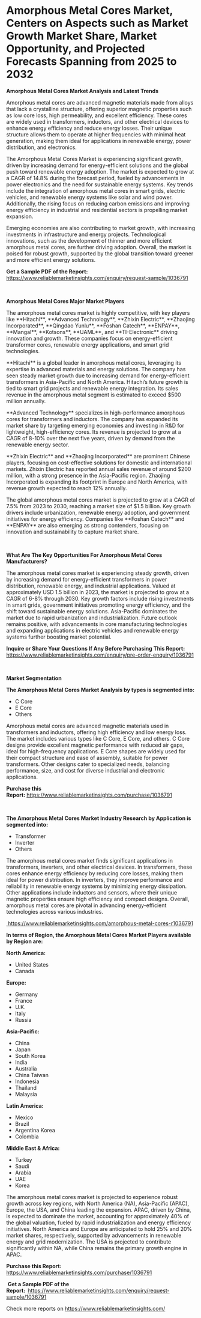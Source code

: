 <p><h1>Amorphous Metal Cores Market, Centers on Aspects such as Market Growth Market Share, Market Opportunity, and Projected Forecasts Spanning from 2025 to 2032</h1></p><p><strong>Amorphous Metal Cores Market Analysis and Latest Trends</strong></p>
<p><p>Amorphous metal cores are advanced magnetic materials made from alloys that lack a crystalline structure, offering superior magnetic properties such as low core loss, high permeability, and excellent efficiency. These cores are widely used in transformers, inductors, and other electrical devices to enhance energy efficiency and reduce energy losses. Their unique structure allows them to operate at higher frequencies with minimal heat generation, making them ideal for applications in renewable energy, power distribution, and electronics.</p><p>The Amorphous Metal Cores Market is experiencing significant growth, driven by increasing demand for energy-efficient solutions and the global push toward renewable energy adoption. The market is expected to grow at a CAGR of 14.8% during the forecast period, fueled by advancements in power electronics and the need for sustainable energy systems. Key trends include the integration of amorphous metal cores in smart grids, electric vehicles, and renewable energy systems like solar and wind power. Additionally, the rising focus on reducing carbon emissions and improving energy efficiency in industrial and residential sectors is propelling market expansion.</p><p>Emerging economies are also contributing to market growth, with increasing investments in infrastructure and energy projects. Technological innovations, such as the development of thinner and more efficient amorphous metal cores, are further driving adoption. Overall, the market is poised for robust growth, supported by the global transition toward greener and more efficient energy solutions.</p></p>
<p><strong>Get a Sample PDF of the Report:&nbsp;</strong> <a href="https://www.reliablemarketinsights.com/enquiry/request-sample/1036791?utm_campaign=2004&utm_medium=2&utm_source=Github&utm_content=ia&utm_term=26012025&utm_id=amorphous-metal-cores">https://www.reliablemarketinsights.com/enquiry/request-sample/1036791</a></p>
<p>&nbsp;</p>
<p><strong>Amorphous Metal Cores Major Market Players</strong></p>
<p><p>The amorphous metal cores market is highly competitive, with key players like **Hitachi**, **Advanced Technology**, **Zhixin Electric**, **Zhaojing Incorporated**, **Qingdao Yunlu**, **Foshan Catech**, **ENPAY**, **Mangal**, **Kotsons**, **UAML**, and **TI-Electronic** driving innovation and growth. These companies focus on energy-efficient transformer cores, renewable energy applications, and smart grid technologies.</p><p>**Hitachi** is a global leader in amorphous metal cores, leveraging its expertise in advanced materials and energy solutions. The company has seen steady market growth due to increasing demand for energy-efficient transformers in Asia-Pacific and North America. Hitachi’s future growth is tied to smart grid projects and renewable energy integration. Its sales revenue in the amorphous metal segment is estimated to exceed $500 million annually.</p><p>**Advanced Technology** specializes in high-performance amorphous cores for transformers and inductors. The company has expanded its market share by targeting emerging economies and investing in R&D for lightweight, high-efficiency cores. Its revenue is projected to grow at a CAGR of 8-10% over the next five years, driven by demand from the renewable energy sector.</p><p>**Zhixin Electric** and **Zhaojing Incorporated** are prominent Chinese players, focusing on cost-effective solutions for domestic and international markets. Zhixin Electric has reported annual sales revenue of around $200 million, with a strong presence in the Asia-Pacific region. Zhaojing Incorporated is expanding its footprint in Europe and North America, with revenue growth expected to reach 12% annually.</p><p>The global amorphous metal cores market is projected to grow at a CAGR of 7.5% from 2023 to 2030, reaching a market size of $1.5 billion. Key growth drivers include urbanization, renewable energy adoption, and government initiatives for energy efficiency. Companies like **Foshan Catech** and **ENPAY** are also emerging as strong contenders, focusing on innovation and sustainability to capture market share.</p></p>
<p>&nbsp;</p>
<p><strong>What Are The Key Opportunities For Amorphous Metal Cores Manufacturers?</strong></p>
<p><p>The amorphous metal cores market is experiencing steady growth, driven by increasing demand for energy-efficient transformers in power distribution, renewable energy, and industrial applications. Valued at approximately USD 1.5 billion in 2023, the market is projected to grow at a CAGR of 6-8% through 2030. Key growth factors include rising investments in smart grids, government initiatives promoting energy efficiency, and the shift toward sustainable energy solutions. Asia-Pacific dominates the market due to rapid urbanization and industrialization. Future outlook remains positive, with advancements in core manufacturing technologies and expanding applications in electric vehicles and renewable energy systems further boosting market potential.</p></p>
<p><strong>Inquire or Share Your Questions If Any Before Purchasing This Report:</strong> <a href="https://www.reliablemarketinsights.com/enquiry/pre-order-enquiry/1036791?utm_campaign=2004&utm_medium=2&utm_source=Github&utm_content=ia&utm_term=26012025&utm_id=amorphous-metal-cores">https://www.reliablemarketinsights.com/enquiry/pre-order-enquiry/1036791</a></p>
<p>&nbsp;</p>
<p><strong>Market Segmentation</strong></p>
<p><strong>The Amorphous Metal Cores Market Analysis by types is segmented into:</strong></p>
<p><ul><li>C Core</li><li>E Core</li><li>Others</li></ul></p>
<p><p>Amorphous metal cores are advanced magnetic materials used in transformers and inductors, offering high efficiency and low energy loss. The market includes various types like C Core, E Core, and others. C Core designs provide excellent magnetic performance with reduced air gaps, ideal for high-frequency applications. E Core shapes are widely used for their compact structure and ease of assembly, suitable for power transformers. Other designs cater to specialized needs, balancing performance, size, and cost for diverse industrial and electronic applications.</p></p>
<p><strong>Purchase this Report:&nbsp;</strong><a href="https://www.reliablemarketinsights.com/purchase/1036791?utm_campaign=2004&utm_medium=2&utm_source=Github&utm_content=ia&utm_term=26012025&utm_id=amorphous-metal-cores">https://www.reliablemarketinsights.com/purchase/1036791</a></p>
<p>&nbsp;</p>
<p><strong>The Amorphous Metal Cores Market Industry Research by Application is segmented into:</strong></p>
<p><ul><li>Transformer</li><li>Inverter</li><li>Others</li></ul></p>
<p><p>The amorphous metal cores market finds significant applications in transformers, inverters, and other electrical devices. In transformers, these cores enhance energy efficiency by reducing core losses, making them ideal for power distribution. In inverters, they improve performance and reliability in renewable energy systems by minimizing energy dissipation. Other applications include inductors and sensors, where their unique magnetic properties ensure high efficiency and compact designs. Overall, amorphous metal cores are pivotal in advancing energy-efficient technologies across various industries.</p></p>
<p><a href="https://www.reliablemarketinsights.com/amorphous-metal-cores-r1036791?utm_campaign=2004&utm_medium=2&utm_source=Github&utm_content=ia&utm_term=26012025&utm_id=amorphous-metal-cores">&nbsp;https://www.reliablemarketinsights.com/amorphous-metal-cores-r1036791</a></p>
<p><strong>In terms of Region, the Amorphous Metal Cores Market Players available by Region are:</strong></p>
<p>
    <p> <strong> North America: </strong>
        <ul>
            <li>United States</li>
            <li>Canada</li>
        </ul>
        </p> 
    <p> <strong> Europe: </strong>
        <ul>
            <li>Germany</li>
            <li>France</li>
            <li>U.K.</li>
            <li>Italy</li>
            <li>Russia</li>
        </ul>
        </p> 
    <p> <strong> Asia-Pacific: </strong>
        <ul>
            <li>China</li>
            <li>Japan</li>
            <li>South Korea</li>
            <li>India</li>
            <li>Australia</li>
            <li>China Taiwan</li>
            <li>Indonesia</li>
            <li>Thailand</li>
            <li>Malaysia</li>
        </ul>
        </p> 
    <p> <strong> Latin America: </strong>
        <ul>
            <li>Mexico</li>
            <li>Brazil</li>
            <li>Argentina Korea</li>
            <li>Colombia</li>
        </ul>
        </p> 
    <p> <strong> Middle East & Africa: </strong>
        <ul>
            <li>Turkey</li>
            <li>Saudi</li>
            <li>Arabia</li>
            <li>UAE</li>
            <li>Korea</li>
        </ul>
    </p>
    </p>
<p><p>The amorphous metal cores market is projected to experience robust growth across key regions, with North America (NA), Asia-Pacific (APAC), Europe, the USA, and China leading the expansion. APAC, driven by China, is expected to dominate the market, accounting for approximately 40% of the global valuation, fueled by rapid industrialization and energy efficiency initiatives. North America and Europe are anticipated to hold 25% and 20% market shares, respectively, supported by advancements in renewable energy and grid modernization. The USA is projected to contribute significantly within NA, while China remains the primary growth engine in APAC.</p></p>
<p><strong>Purchase this Report: </strong><a href="https://www.reliablemarketinsights.com/purchase/1036791?utm_campaign=2004&utm_medium=2&utm_source=Github&utm_content=ia&utm_term=26012025&utm_id=amorphous-metal-cores">https://www.reliablemarketinsights.com/purchase/1036791</a></p>
<p>&nbsp;<strong>Get a Sample PDF of the Report:&nbsp;&nbsp;</strong><a href="https://www.reliablemarketinsights.com/enquiry/request-sample/1036791?utm_campaign=2004&utm_medium=2&utm_source=Github&utm_content=ia&utm_term=26012025&utm_id=amorphous-metal-cores">https://www.reliablemarketinsights.com/enquiry/request-sample/1036791</a></p>
<p><strong></strong></p>
<p>Check more reports on <a href="https://www.reliablemarketinsights.com/?utm_campaign=2004&utm_medium=2&utm_source=Github&utm_content=ia&utm_term=26012025&utm_id=amorphous-metal-cores">https://www.reliablemarketinsights.com/</a></p>